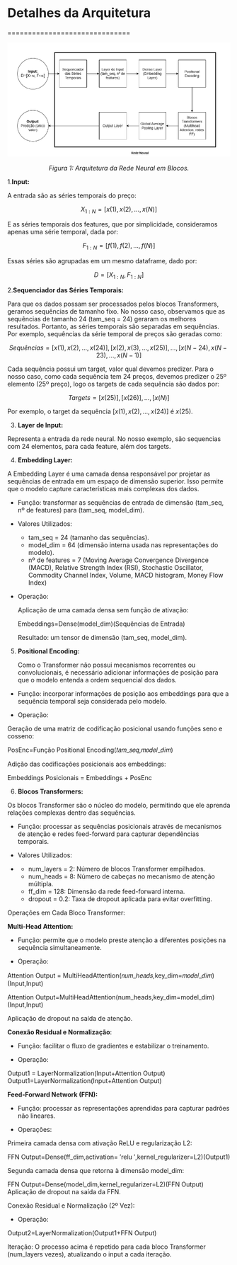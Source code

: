 # Detalhes da Arquitetura ##
==============================
<div align="center">
    <img src="../Arquitetura_Blocos.png" alt="Arquitetura em Blocos" title="Arquitetura em Blocos" />
    <p><em>Figura 1: Arquitetura da Rede Neural em Blocos.</em></p>
</div>


1.**Input:**

A entrada são as séries temporais do preço:

$$ X_{1:N} = [x(1), x(2), ..., x(N)] $$

E as séries temporais dos features, que por simplicidade, consideramos apenas uma série temporal, dada por:

$$ F_{1:N} = [f(1), f(2), ..., f(N)] $$

Essas séries são agrupadas em um mesmo dataframe, dado por:

$$ D = [X_{1:N},F_{1:N}] $$ 

2.**Sequenciador das Séries Temporais:**

Para que os dados possam ser processados pelos blocos Transformers, geramos sequências de tamanho fixo. No nosso caso, observamos que as sequências de tamanho 24 (tam_seq = 24) geraram os melhores resultados. Portanto, as séries temporais são separadas em sequências. Por exemplo, sequências da série temporal de preços são geradas como:

$$ Sequências = [{x(1), x(2), ..., x(24)}] , [{x(2), x(3), ..., x(25)}], ..., [{x(N-24), x(N-23), ..., x(N-1)}] $$

Cada sequência possui um target, valor qual devemos predizer. Para o nosso caso, como cada sequência tem 24 preços, devemos predizer o 25º elemento (25º preço), logo os targets de cada sequência são dados por:

$$ Targets = [x(25)] , [x(26)], ..., [x(N)] $$

Por exemplo, o target da sequência $[{x(1), x(2), ..., x(24)}]$ é $x(25)$.

3. **Layer de Input:**

Representa a entrada da rede neural. No nosso exemplo, são sequencias com 24 elementos, para cada feature, além dos targets.

4. **Embedding Layer:**

A Embedding Layer é uma camada densa responsável por projetar as sequências de entrada em um espaço de dimensão superior. Isso permite que o modelo capture características mais complexas dos dados.

- Função: transformar as sequências de entrada de dimensão (tam_seq, nº de features) para (tam_seq, model_dim).
  
- Valores Utilizados:
  
  - tam_seq = 24  (tamanho das sequências).
  - model_dim = 64 (dimensão interna usada nas representações do modelo).
  - nº de features = 7 (Moving Average Convergence Divergence (MACD), Relative Strength Index (RSI), Stochastic Oscillator, Commodity Channel Index, Volume, MACD histogram, Money Flow Index)
  
- Operação:
 
  Aplicação de uma camada densa sem função de ativação:
  
  Embeddings=Dense(model_dim)(Sequências de Entrada)

  Resultado: um tensor de dimensão (tam_seq, model_dim).

5. **Positional Encoding:**

   Como o Transformer não possui mecanismos recorrentes ou convolucionais, é necessário adicionar informações de posição para que o modelo entenda a ordem sequencial dos dados.

- Função: incorporar informações de posição aos embeddings para que a sequência temporal seja considerada pelo modelo.
 
- Operação:

Geração de uma matriz de codificação posicional usando funções seno e cosseno:

PosEnc=Função Positional Encoding(𝑡𝑎𝑚_𝑠𝑒𝑞,𝑚𝑜𝑑𝑒𝑙_𝑑𝑖𝑚)

Adição das codificações posicionais aos embeddings:

Embeddings Posicionais = Embeddings + PosEnc

6. **Blocos Transformers:**

Os blocos Transformer são o núcleo do modelo, permitindo que ele aprenda relações complexas dentro das sequências.

- Função: processar as sequências posicionais através de mecanismos de atenção e redes feed-forward para capturar dependências temporais.

- Valores Utilizados:
- 
  - num_layers = 2: Número de blocos Transformer empilhados.
  - num_heads = 8: Número de cabeças no mecanismo de atenção múltipla.
  - ff_dim = 128: Dimensão da rede feed-forward interna.
  - dropout = 0.2: Taxa de dropout aplicada para evitar overfitting.
     
Operações em Cada Bloco Transformer:

**Multi-Head Attention:**

- Função: permite que o modelo preste atenção a diferentes posições na sequência simultaneamente.
 
- Operação:

Attention Output = MultiHeadAttention(𝑛𝑢𝑚_ℎ𝑒𝑎𝑑𝑠,key_dim=𝑚𝑜𝑑𝑒𝑙_𝑑𝑖𝑚)(Input,Input)

Attention Output=MultiHeadAttention(num_heads,key_dim=model_dim)(Input,Input)

Aplicação de dropout na saída de atenção.


**Conexão Residual e Normalização**:

- Função: facilitar o fluxo de gradientes e estabilizar o treinamento.

- Operação: 

Output1 = LayerNormalization(Input+Attention Output)
Output1=LayerNormalization(Input+Attention Output)

**Feed-Forward Network (FFN):**

- Função: processar as representações aprendidas para capturar padrões não lineares.

- Operações:
  
Primeira camada densa com ativação ReLU e regularização L2:

FFN Output=Dense(ff_dim,activation= ′relu ′,kernel_regularizer=L2)(Output1)

Segunda camada densa que retorna à dimensão model_dim:

FFN Output=Dense(model_dim,kernel_regularizer=L2)(FFN Output)
Aplicação de dropout na saída da FFN.

Conexão Residual e Normalização (2º Vez):

- Operação:

Output2=LayerNormalization(Output1+FFN Output)

Iteração: O processo acima é repetido para cada bloco Transformer (num_layers vezes), atualizando o input a cada iteração.


